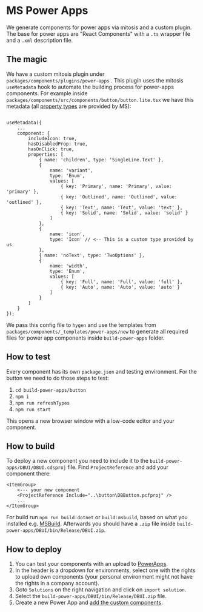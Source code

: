 # MS Power Apps

We generate components for power apps via mitosis and a custom plugin.
The base for power apps are "React Components" with a `.ts` wrapper file and a `.xml` description file.

## The magic

We have a custom mitosis plugin under `packages/components/plugins/power-apps` . This plugin uses the mitosis `useMetadata` hook to automate the building process for power-apps components.
For example inside `packages/components/src/components/button/button.lite.tsx` we have this metadata (all [property types](https://learn.microsoft.com/en-us/power-apps/developer/component-framework/manifest-schema-reference/property#remarks) are provided by MS):

```tsx

useMetadata({
	...
	component: {
		includeIcon: true,
		hasDisabledProp: true,
		hasOnClick: true,
		properties: [
			{ name: 'children', type: 'SingleLine.Text' },
			{
				name: 'variant',
				type: 'Enum',
				values: [
					{ key: 'Primary', name: 'Primary', value: 'primary' },
					{ key: 'Outlined', name: 'Outlined', value: 'outlined' },
					{ key: 'Text', name: 'Text', value: 'text' },
					{ key: 'Solid', name: 'Solid', value: 'solid' }
				]
			},
			{
				name: 'icon',
				type: 'Icon' // <-- This is a custom type provided by us
			},
			{ name: 'noText', type: 'TwoOptions' },
			{
				name: 'width',
				type: 'Enum',
				values: [
					{ key: 'Full', name: 'Full', value: 'full' },
					{ key: 'Auto', name: 'Auto', value: 'auto' }
				]
			}
		]
	}
});

```

We pass this config file to `hygen` and use the templates from `packages/components/_templates/power-apps/new` to generate all required files for power app components inside `build-power-apps` folder.

## How to test

Every component has its own `package.json` and testing environment.
For the button we need to do those steps to test:

1. `cd build-power-apps/button`
2. `npm i`
3. `npm run refreshTypes`
4. `npm run start`

This opens a new browser window with a low-code editor and your component.

## How to build

To deploy a new component you need to include it to the `build-power-apps/DBUI/DBUI.cdsproj` file.
Find `ProjectReference` and add your component there:

```text
<ItemGroup>
	<--- your new component
    <ProjectReference Include="..\button\DBButton.pcfproj" />
    ...
</ItemGroup>
```

For build run `npm run build:dotnet` or `build:msbuild`, based on what you installed e.g. [MSBuild](https://learn.microsoft.com/de-de/visualstudio/msbuild/msbuild?view=vs-2022).
Afterwards you should have a `.zip` file inside `build-power-apps/DBUI/bin/Release/DBUI.zip`.

## How to deploy

1. You can test your components with an upload to [PowerApps](https://make.powerapps.com/).
2. In the header is a dropdown for environments, select one with the rights to upload own components (your personal environment might not have the rights in a company account).
3. Goto `Solutions` on the right navigation and click on `import solution`.
4. Select the `build-power-apps/DBUI/bin/Release/DBUI.zip` file.
5. Create a new Power App and [add the custom components](https://learn.microsoft.com/en-us/power-apps/developer/component-framework/component-framework-for-canvas-apps#add-components-to-a-canvas-app).
